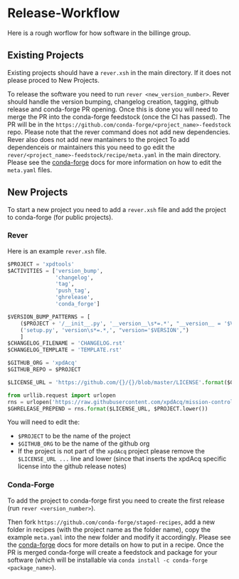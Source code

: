 # Release-Workflow

Here is a rough worflow for how software in the billinge group.

## Existing Projects

Existing projects should have a `rever.xsh` in the main directory.
If it does not please proced to New Projects.

To release the software you need to run `rever <new_version_number>`.
Rever should handle the version bumping, changelog creation, tagging, github release and conda-forge PR opening.
Once this is done you will need to merge the PR into the conda-forge feedstock (once the CI has passed).
The PR will be in the `https://github.com/conda-forge/<project_name>-feedstock` repo.
Please note that the rever command does not add new dependencies.
Rever also does not add new mantainers to the project
To add dependenceis or maintainers this you need to go edit the `rever/<project_name>-feedstock/recipe/meta.yaml` in the main directory.
Please see the [conda-forge](https://conda-forge.org/docs/index.html) docs for more information on how to edit the `meta.yaml` files.


## New Projects

To start a new project you need to add a `rever.xsh` file and add the project to conda-forge (for public projects).

### Rever

Here is an example `rever.xsh` file.
```python
$PROJECT = 'xpdtools'
$ACTIVITIES = ['version_bump',
               'changelog',
               'tag',
               'push_tag',
               'ghrelease',
               'conda_forge']

$VERSION_BUMP_PATTERNS = [
    ($PROJECT + '/__init__.py', '__version__\s*=.*', "__version__ = '$VERSION'"),
    ('setup.py', 'version\s*=.*,', "version='$VERSION',")
    ]
$CHANGELOG_FILENAME = 'CHANGELOG.rst'
$CHANGELOG_TEMPLATE = 'TEMPLATE.rst'

$GITHUB_ORG = 'xpdAcq'
$GITHUB_REPO = $PROJECT

$LICENSE_URL = 'https://github.com/{}/{}/blob/master/LICENSE'.format($GITHUB_ORG, $GITHUB_REPO)

from urllib.request import urlopen
rns = urlopen('https://raw.githubusercontent.com/xpdAcq/mission-control/master/tools/release_not_stub.md').read().decode('utf-8')
$GHRELEASE_PREPEND = rns.format($LICENSE_URL, $PROJECT.lower())
```

You will need to edit the:
  - `$PROJECT` to be the name of the project
  - `$GITHUB_ORG` to be the name of the github org
  - If the project is not part of the `xpdAcq` project please remove the `$LICENSE_URL ...` line and lower (since that inserts the xpdAcq specific license into the github release notes)


### Conda-Forge

To add the project to conda-forge first you need to create the first release (run `rever <version_number>`).

Then fork `https://github.com/conda-forge/staged-recipes`, add a new folder in recipes (with the project name as the folder name), copy the example `meta.yaml` into the new folder and modify it accordingly.
Please see the [conda-forge](https://conda-forge.org/docs/index.html) docs for more details on how to put in a recipe.
Once the PR is merged conda-forge will create a feedstock and package for your software (which will be installable via `conda install -c conda-forge <package_name>`).
